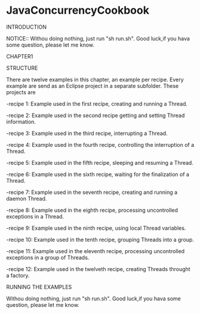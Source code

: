 # JavaConcurrencyCookbook

INTRODUCTION

NOTICE::
Withou doing nothing, just run "sh run.sh".
Good luck,if you hava some question, please let me know.

CHAPTER1

STRUCTURE

There are twelve examples in this chapter, an example per recipe. Every example 
are send as an Eclipse project in a separate subfolder. These projects are

-recipe 1: Example used in the first recipe, creating and running a Thread. 

-recipe 2: Example used in the second recipe getting and setting Thread 
information.

-recipe 3: Example used in the third recipe, interrupting a Thread.

-recipe 4: Example used in the fourth recipe, controlling the interruption of 
a Thread.

-recipe 5: Example used in the fifth recipe, sleeping and resuming a Thread.

-recipe 6: Example used in the sixth recipe, waiting for the finalization of 
a Thread.

-recipe 7: Example used in the seventh recipe, creating and running a daemon 
Thread.

-recipe 8: Example used in the eighth recipe, processing uncontrolled exceptions 
in a Thread.

-recipe 9: Example used in the ninth recipe, using local Thread variables.

-recipe 10: Example used in the tenth recipe, grouping Threads into a group.

-recipe 11: Example used in the eleventh recipe, processing uncontrolled 
exceptions in a group of Threads.

-recipe 12: Example used in the twelveth recipe, creating Threads throught 
a factory.

RUNNING THE EXAMPLES

Withou doing nothing, just run "sh run.sh".
Good luck,if you hava some question, please let me know.